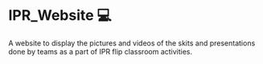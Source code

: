 # IPR_Website :computer:

A website to display the pictures and videos of the skits and presentations done by teams as a part of IPR flip classroom activities.
